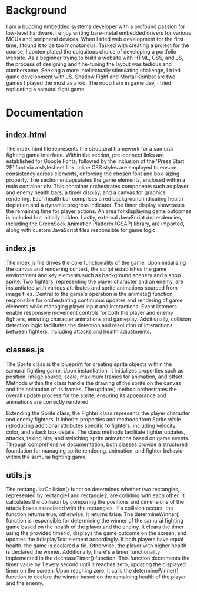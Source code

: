 # Background

I am a budding embedded systems developer with a profound passion for low-level hardware. I enjoy writing bare-metal embedded drivers for various MCUs and peripheral devices. When I tried web development for the first time, I found it to be too monotonous. Tasked with creating a project for the course, I contemplated the ubiquitous choice of developing a portfolio website. As a beginner trying to build a website with HTML, CSS, and JS, the process of designing and fine-tuning the layout was tedious and cumbersome. Seeking a more intellectually stimulating challenge, I tried game development with JS. Shadow Fight and Mortal Kombat are two games I played the most as a kid. The noob I am in game dev, I tried replicating a samurai fight game.  

# Documentation
## index.html
The index.html file represents the structural framework for a samurai fighting game interface. Within the <head> section, pre-connect links are established for Google Fonts, followed by the inclusion of the 'Press Start 2P' font via a stylesheet link. Inline CSS styles are employed to ensure consistency across elements, enforcing the chosen font and box-sizing property. The <body> section encapsulates the game elements, enclosed within a main container div. This container orchestrates components such as player and enemy health bars, a timer display, and a canvas for graphics rendering. Each health bar comprises a red background indicating health depletion and a dynamic progress indicator. The timer display showcases the remaining time for player actions. An area for displaying game outcomes is included but initially hidden. Lastly, external JavaScript dependencies, including the GreenSock Animation Platform (GSAP) library, are imported, along with custom JavaScript files responsible for game logic. 

## index.js
The index.js file drives the core functionality of the game. Upon initializing the canvas and rendering context, the script establishes the game environment and key elements such as background scenery and a shop sprite. Two fighters, representing the player character and an enemy, are instantiated with various attributes and sprite animations sourced from image files. Central to the game's operation is the animate() function, responsible for orchestrating continuous updates and rendering of game elements while managing player input and interactions. Event listeners enable responsive movement controls for both the player and enemy fighters, ensuring character animations and gameplay. Additionally, collision detection logic facilitates the detection and resolution of interactions between fighters, including attacks and health adjustments. 

## classes.js
The Sprite class is the blueprint for creating sprite objects within the samurai fighting game. Upon instantiation, it initializes properties such as position, image source, scale, maximum frames for animation, and offset. Methods within the class handle the drawing of the sprite on the canvas and the animation of its frames. The update() method orchestrates the overall update process for the sprite, ensuring its appearance and animations are correctly rendered.

Extending the Sprite class, the Fighter class represents the player character and enemy fighters. It inherits properties and methods from Sprite while introducing additional attributes specific to fighters, including velocity, color, and attack box details. The class methods facilitate fighter updates, attacks, taking hits, and switching sprite animations based on game events. Through comprehensive documentation, both classes provide a structured foundation for managing sprite rendering, animation, and fighter behavior within the samurai fighting game.

## utils.js
The rectangularCollision() function determines whether two rectangles, represented by rectangle1 and rectangle2, are colliding with each other. It calculates the collision by comparing the positions and dimensions of the attack boxes associated with the rectangles. If a collision occurs, the function returns true; otherwise, it returns false.
The determineWinner() function is responsible for determining the winner of the samurai fighting game based on the health of the player and the enemy. It clears the timer using the provided timerId, displays the game outcome on the screen, and updates the #displayText element accordingly. If both players have equal health, the game is declared a tie. Otherwise, the player with higher health is declared the winner.
Additionally, there's a timer functionality implemented in the decreaseTimer() function. This function decrements the timer value by 1 every second until it reaches zero, updating the displayed timer on the screen. Upon reaching zero, it calls the determineWinner() function to declare the winner based on the remaining health of the player and the enemy.

